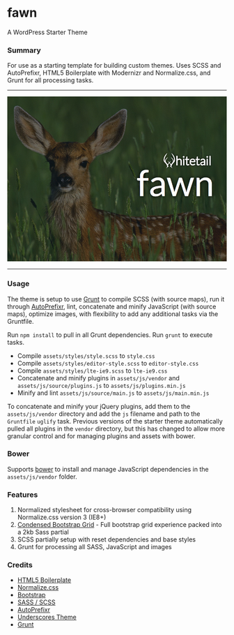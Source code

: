 # fawn

A WordPress Starter Theme

### Summary

For use as a starting template for building custom themes. Uses SCSS and AutoPrefixr, HTML5 Boilerplate with Modernizr and Normalize.css, and Grunt for all processing tasks.

----

![fawn](screenshot.png?raw=true)

----

### Usage

The theme is setup to use [Grunt](http://gruntjs.com/) to compile SCSS (with source maps), run it through [AutoPrefixr](https://github.com/ai/autoprefixer), lint, concatenate and minify JavaScript (with source maps), optimize images, with flexibility to add any additional tasks via the Gruntfile.

Run `npm install` to pull in all Grunt dependencies. Run `grunt` to execute tasks.

- Compile `assets/styles/style.scss` to `style.css`
- Compile `assets/styles/editor-style.scss` to `editor-style.css`
- Compile `assets/styles/lte-ie9.scss` to `lte-ie9.css`
- Concatenate and minify plugins in `assets/js/vendor` and `assets/js/source/plugins.js` to `assets/js/plugins.min.js`
- Minify and lint `assets/js/source/main.js` to `assets/js/main.min.js`

To concatenate and minify your jQuery plugins, add them to the `assets/js/vendor` directory and add the `js` filename and path to the `Gruntfile` `uglify` task. Previous versions of the starter theme automatically pulled all plugins in the `vendor` directory, but this has changed to allow more granular control and for managing plugins and assets with bower.

### Bower

Supports [bower](https://github.com/bower/bower) to install and manage JavaScript dependencies in the `assets/js/vendor` folder.

### Features

1. Normalized stylesheet for cross-browser compatibility using Normalize.css version 3 (IE8+)
3. [Condensed Bootstrap Grid](https://github.com/whitetail/condensed-bootstrap-grid) - Full bootstrap grid experience packed into a 2kb Sass partial
5. SCSS partially setup with reset dependencies and base styles
6. Grunt for processing all SASS, JavaScript and images

### Credits

* [HTML5 Boilerplate](http://html5boilerplate.com)
* [Normalize.css](http://necolas.github.com/normalize.css)
* [Bootstrap](http://getbootstrap.com/)
* [SASS / SCSS](http://sass-lang.com/)
* [AutoPrefixr](https://github.com/ai/autoprefixer)
* [Underscores Theme](https://github.com/Automattic/_s)
* [Grunt](http://gruntjs.com/)
